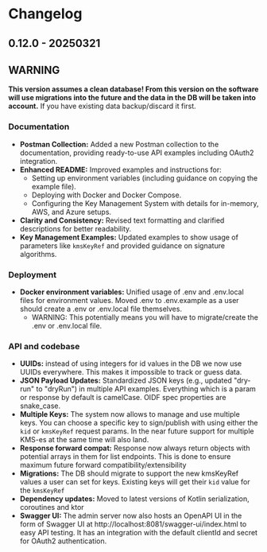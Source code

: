 # Changelog

## 0.12.0 - 20250321

## WARNING

**This version assumes a clean database! From this version on the software will use migrations into the future and the data in the DB will be taken into account.**
If you have existing data backup/discard it first.

### Documentation

- **Postman Collection:** Added a new Postman collection to the documentation, providing ready-to-use API examples including OAuth2 integration.
- **Enhanced README:** Improved examples and instructions for:
    - Setting up environment variables (including guidance on copying the example file).
    - Deploying with Docker and Docker Compose.
    - Configuring the Key Management System with details for in-memory, AWS, and Azure setups.
- **Clarity and Consistency:** Revised text formatting and clarified descriptions for better readability.
- **Key Management Examples:** Updated examples to show usage of parameters like `kmsKeyRef` and provided guidance on signature algorithms.

### Deployment

- **Docker environment variables:** Unified usage of .env and .env.local files for environment values. Moved .env to .env.example as a user should create a .env or .env.local file
  themselves.
    - WARNING: This potentially means you will have to migrate/create the .env or .env.local file.

### API and codebase

- **UUIDs:** instead of using integers for id values in the DB we now use UUIDs everywhere. This makes it impossible to track or guess data.
- **JSON Payload Updates:** Standardized JSON keys (e.g., updated "dry-run" to "dryRun") in multiple API examples. Everything which is a param or response by default is camelCase.
  OIDF spec properties are snake_case.
- **Multiple Keys:** The system now allows to manage and use multiple keys. You can choose a specific key to sign/publish with using either the `kid` or `kmsKeyRef` request params.
  In the near future support for multiple KMS-es at the same time will also land.
- **Response forward compat:** Response now always return objects with potential arrays in them for list endpoints. This is done to ensure maximum future forward
  compatibility/extensibility
- **Migrations:** The DB should migrate to support the new kmsKeyRef values a user can set for keys. Existing keys will get their `kid` value for the `kmsKeyRef`
- **Dependency updates:** Moved to latest versions of Kotlin serialization, coroutines and ktor
- **Swagger UI:** The admin server now also hosts an OpenAPI UI in the form of Swagger UI at http://localhost:8081/swagger-ui/index.html to easy API testing. It has an integration
  with the default clientId and secret for OAuth2 authentication.
 

